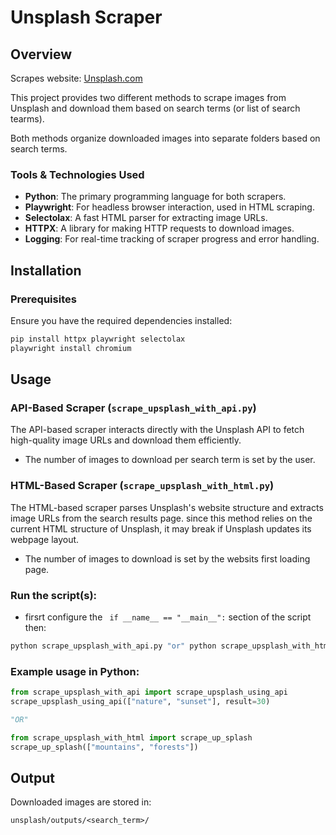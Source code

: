
# Unsplash Scraper

## Overview
Scrapes website: [Unsplash.com](https://unsplash.com/)

This project provides two different methods to scrape images from Unsplash and download them based on search terms (or list of search tearms).

Both methods organize downloaded images into separate folders based on search terms.

### Tools & Technologies Used

- **Python**: The primary programming language for both scrapers.
- **Playwright**: For headless browser interaction, used in HTML scraping.
- **Selectolax**: A fast HTML parser for extracting image URLs.
- **HTTPX**: A library for making HTTP requests to download images.
- **Logging**: For real-time tracking of scraper progress and error handling.

## Installation

### Prerequisites

Ensure you have the required dependencies installed:

```bash
pip install httpx playwright selectolax
playwright install chromium
```

## Usage

### API-Based Scraper (`scrape_upsplash_with_api.py`)

The API-based scraper interacts directly with the Unsplash API to fetch high-quality image URLs and download them efficiently. 
- The number of images to download per search term is set by the user.

### HTML-Based Scraper (`scrape_upsplash_with_html.py`)

The HTML-based scraper parses Unsplash's website structure and extracts image URLs from the search results page. since this method relies on the current HTML structure of Unsplash, it may break if Unsplash updates its webpage layout.

- The number of images to download is set by the websits first loading page.

### Run the script(s):
- firsrt configure the ``` if __name__ == "__main__":``` section of the script then:
```bash
python scrape_upsplash_with_api.py "or" python scrape_upsplash_with_html.py
```

### Example usage in Python:


```python
from scrape_upsplash_with_api import scrape_upsplash_using_api
scrape_upsplash_using_api(["nature", "sunset"], result=30)

"OR"

from scrape_upsplash_with_html import scrape_up_splash
scrape_up_splash(["mountains", "forests"])
```

## Output

Downloaded images are stored in:

```
unsplash/outputs/<search_term>/ 
```
